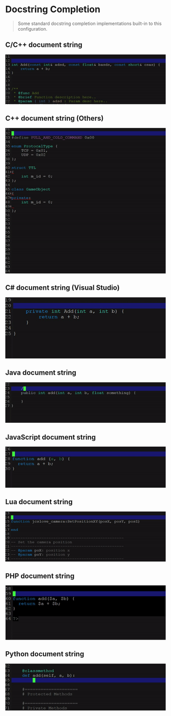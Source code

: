 # Docstring Completion
> Some standard docstring completion implementations 
built-in to this configuration.

## C/C++ document string
<img src="./cc-doc-demo.gif"/>

## C++ document string (Others)
<img src="./cpp-doc-demo.gif"/>

## C# document string (Visual Studio)
<img src="./csharp-vs-doc-demo.gif"/>

## Java document string
<img src="./java-doc-demo.gif"/>

## JavaScript document string
<img src="./js-doc-demo.gif"/>

## Lua document string
<img src="./lua-doc-demo.gif"/>

## PHP document string
<img src="./php-doc-demo.gif"/>

## Python document string
<img src="./python-doc-demo.gif"/>
